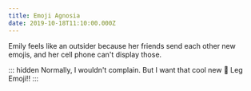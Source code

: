 ```yaml
---
title: Emoji Agnosia
date: 2019-10-18T11:10:00.000Z
---
```


Emily feels like an outsider because her friends send each other new emojis, and her cell phone can't display those.

::: hidden
Normally, I wouldn't complain. But I want that cool new 🦵 Leg Emoji!!
:::

